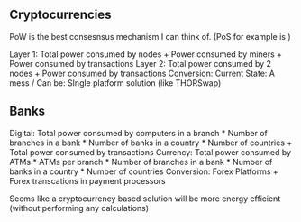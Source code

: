 ## Cryptocurrencies
PoW is the best consesnsus mechanism I can think of. (PoS for example is )

Layer 1: Total power consumed by nodes + Power consumed by miners + Power consumed by transactions
Layer 2: Total power consumed by 2 nodes + Power consumed by transactions
Conversion: Current State: A mess / Can be: SIngle platform solution (like THORSwap)

## Banks 
Digital: Total power consumed by computers in a branch * Number of branches in a bank * Number of banks in a country * Number of countries + Total power consumed by transactions
Currency: Total power consumed by ATMs * ATMs per branch * Number of branches in a bank * Number of banks in a country * Number of countries
Conversion: Forex Platforms + Forex transcations in payment processors

Seems like a cryptocurrency based solution will be more energy efficient (without performing any calculations)